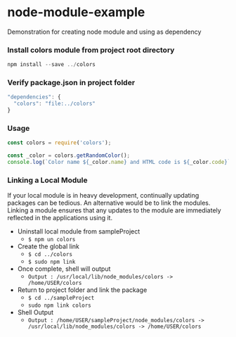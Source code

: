 # node-module-example
Demonstration for creating node module and using as dependency


### Install colors module from project root directory

``` javascript
npm install --save ../colors
```

### Verify package.json in project folder

``` javascript
"dependencies": {
  "colors": "file:../colors"
}
```

### Usage

``` javascript
const colors = require('colors');

const _color = colors.getRandomColor();
console.log(`Color name ${_color.name} and HTML code is ${_color.code}`);
```

### Linking a Local Module

If your local module is in heavy development, continually updating packages can be tedious. An alternative would be to link the modules. Linking a module ensures that any updates to the module are immediately reflected in the applications using it.

* Uninstall local module from sampleProject
  * ``` $ npm un colors ```
* Create the global link
  * ``` $ cd ../colors ```
  * ``` $ sudo npm link ```
* Once complete, shell will output
  * ``` Output : /usr/local/lib/node_modules/colors -> /home/USER/colors ```
* Return to project folder and link the package
  * ``` $ cd ../sampleProject ```
  * ``` sudo npm link colors ```
* Shell Output
  * ``` Output : /home/USER/sampleProject/node_modules/colors -> /usr/local/lib/node_modules/colors -> /home/USER/colors ```
  